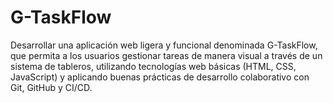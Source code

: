 # G-TaskFlow
Desarrollar una aplicación web ligera y funcional denominada G-TaskFlow, que permita a los usuarios gestionar tareas de manera visual a través de un sistema de tableros, utilizando tecnologías web básicas (HTML, CSS, JavaScript) y aplicando buenas prácticas de desarrollo colaborativo con Git, GitHub y CI/CD.
